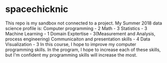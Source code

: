 # spacechicknic
This repo is my sandbox not connected to a project.
My Summer 2018 data science profile is:
  Computer programming - 2
  Math - 3
  Statistics - 3
  Machine Learning - 1
  Domain Exptertise - 3(Measurement and Analysis, process engineering)
  Communicaiton and presentation skills - 4
  Data Visualization - 3
In this course, I hope to improve my computer programming skills.  In the program, I hope to increase each of these skills, but I'm confident my programming skills will increase the most.
